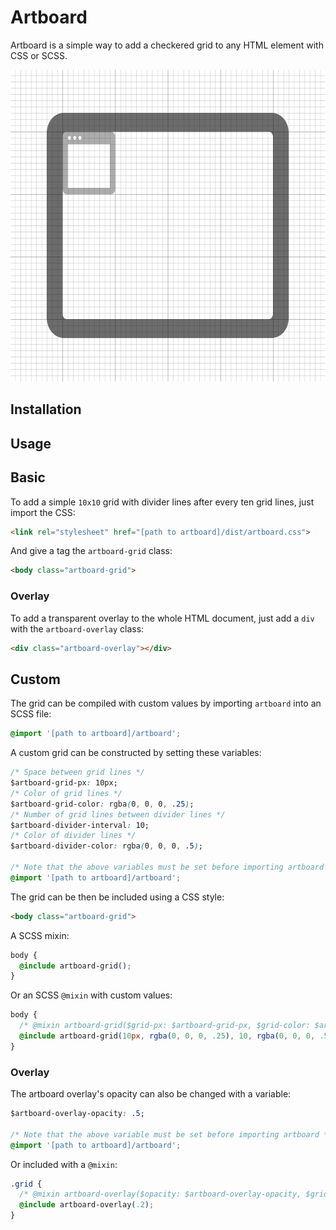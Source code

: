 # Artboard

Artboard is a simple way to add a checkered grid to any HTML element with CSS or SCSS.

<img src="assets/example.png" alt="Example" height="499x">

## Installation

<!-- TODO: Author -->

## Usage

## Basic

To add a simple `10x10` grid with divider lines after every ten grid lines, just import the CSS:

``` html
<link rel="stylesheet" href="[path to artboard]/dist/artboard.css">
```

And give a tag the `artboard-grid` class:

``` html
<body class="artboard-grid">
```

### Overlay

To add a transparent overlay to the whole HTML document, just add a `div` with the `artboard-overlay` class:

``` html
<div class="artboard-overlay"></div>
```

## Custom

The grid can be compiled with custom values by importing `artboard` into an SCSS file:

``` css
@import '[path to artboard]/artboard';
```

A custom grid can be constructed by setting these variables:

``` css
/* Space between grid lines */
$artboard-grid-px: 10px;
/* Color of grid lines */
$artboard-grid-color: rgba(0, 0, 0, .25);
/* Number of grid lines between divider lines */
$artboard-divider-interval: 10;
/* Color of divider lines */
$artboard-divider-color: rgba(0, 0, 0, .5);

/* Note that the above variables must be set before importing artboard */
@import '[path to artboard]/artboard';
```

The grid can be then be included using a CSS style:

``` html
<body class="artboard-grid">
```

A SCSS mixin:

``` css
body {
  @include artboard-grid();
}
```

Or an SCSS `@mixin` with custom values:

``` css
body {
  /* @mixin artboard-grid($grid-px: $artboard-grid-px, $grid-color: $artboard-grid-color, $divider-interval: $artboard-divider-interval, $divider-color: $artboard-divider-color) { */
  @include artboard-grid(10px, rgba(0, 0, 0, .25), 10, rgba(0, 0, 0, .5));
}
```

### Overlay

The artboard overlay's opacity can also be changed with a variable:

``` css
$artboard-overlay-opacity: .5;

/* Note that the above variable must be set before importing artboard */
@import '[path to artboard]/artboard';
```

Or included with a `@mixin`:

``` css
.grid {
  /* @mixin artboard-overlay($opacity: $artboard-overlay-opacity, $grid-px: $artboard-grid-px, $grid-color: $artboard-grid-color, $divider-interval: $artboard-divider-interval, $divider-color: $artboard-divider-color) { */
  @include artboard-overlay(.2);
}
```
